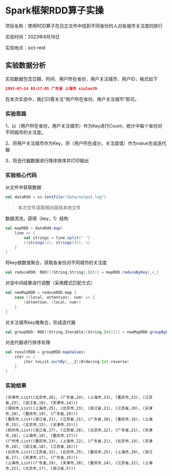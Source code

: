 # Spark框架RDD算子实操

项目名称：使用RDD算子在日志文件中找到不同省份的人对各城市关注度的排行

实验时间：2023年8月18日

实验地点：sict-reid

## 实验数据分析

实验数据包含日期、时间、用户所在省份、用户关注城市、用户ID，格式如下

```json
1992-07-14 03:57:05 广东省 上海市 xiulan39
```

在本次实验中，我们只需关注“用户所在省份、用户关注城市”即可。

### 实验思路

1、以（用户所在省份，用户关注城市）作为Key进行Count，统计中每个省份对不同城市的关注度。

2、将用户关注城市作为Key，将（用户所在成分，关注度值）作为value生成迭代器

3、将迭代器数据进行降序排序并打印输出

### 实验核心代码

从文件中获取数据

```scala
val dataRdd = sc.textFile("data/output.log")
```

> 本次文件读取相对路径本地文件



数据清洗，获得（key，1）结构

```scala
val mapRDD = dataRdd.map(
    line => {
        val strings = line.split(" ")
        ((strings(2), strings(3)), 1)
    }
)
```

将key做数值聚合，获取各省份对不同城市的关注度

```scala
val reduceRDD: RDD[((String,String),Int)] = mapRDD.reduceByKey(_+_)
```

对该中间结果进行调整（采用模式匹配方式） 

```scala
val newMapRDD = reduceRDD.map {
    case ((local, attention), num) => {
        (attention, (local, num))
    }
}
```

对关注城市key做聚合，形成迭代器

```scala
val groupRDD: RDD[(String,Iterable[(String,Int)])] = newMapRDD.groupByKey()
```

对迭代器进行排序处理

```scala
val resultRDD = groupRDD.mapValues(
    iter => {
        iter.toList.sortBy(_._2)(Ordering.Int.reverse)
    }
)
```

### 实验结果

```shell
(天津市,List((北京市,26), (广东省,24), (上海市,23), (重庆市,23), (江苏省,23), (浙江省,18), (天津市,14)))
(深圳市,List((上海市,25), (北京市,23), (浙江省,21), (江苏省,20), (天津市,20), (重庆市,19), (广东省,19)))
(重庆市,List((浙江省,21), (江苏省,21), (广东省,16), (重庆市,16), (上海市,15), (北京市,15), (天津市,15)))
(杭州市,List((浙江省,27), (江苏省,26), (北京市,22), (广东省,21), (天津市,18), (上海市,18), (重庆市,17)))
(广州市,List((重庆市,23), (上海市,22), (广东省,21), (北京市,19), (天津市,18), (浙江省,18), (江苏省,16)))
(北京市,List((江苏省,31), (北京市,25), (重庆市,25), (上海市,20), (浙江省,17), (天津市,17), (广东省,15)))
(上海市,List((广东省,29), (天津市,28), (重庆市,24), (江苏省,22), (上海市,22), (北京市,17), (浙江省,5)))
```


